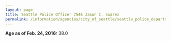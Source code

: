 ```yaml
---
layout: page
title: Seattle Police Officer 7546 Jason I. Suarez
permalink: /information/agencies/city_of_seattle/seattle_police_department/copbook/7546/
---
```


**Age as of Feb. 24, 2016:** 38.0

